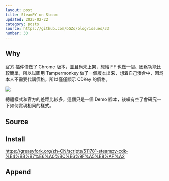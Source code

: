 ```yaml
---
layout: post
title: SteamPY on Steam
updated: 2025-02-22
category: posts
source: https://github.com/bGZo/blog/issues/33
number: 33
---
```


<!--title: ""-->
## Why

[官方](https://download.steampy.com/PY%E6%8F%92%E4%BB%B6%E5%92%8C%E5%AE%89%E8%A3%85%E4%BD%BF%E7%94%A8%E6%95%99%E7%A8%8B.zip) 插件僅做了 Chrome 版本，並且尚未上架，想給 FF 也做一個。因爲功能比較簡單，所以試圖用 Tampermonkey 做了一個版本出來，想着自己湊合中，因爲本人不需要代購價格，所以僅僅顯示 CDKey 的價格。

![](https://raw.githack.com/bGZo/assets/dev/2024/20241007233008.png)

總體樣式和官方的差距比較多，這個只是一個 Demo 腳本，後續有空了會研究一下如何實現相同的樣式。

## Source

<script src="https://gist.github.com/bGZo/6274ba9e9413e9668703028600683237.js"></script>

## Install

<https://greasyfork.org/zh-CN/scripts/511781-steampy-cdk-%E4%BB%B7%E6%A0%BC%E6%9F%A5%E8%AF%A2>

## Append

<script async src="https://telegram.org/js/telegram-widget.js?22" data-telegram-post="imbGZo/43" data-width="100%"></script>
